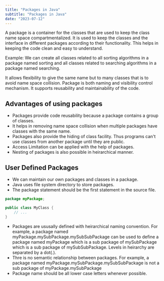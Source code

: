 ```yaml
---
title: "Packages in Java"
subtitle: "Packages in Java"
date: "2023-07-12"
---
```


A package is a container for the classes that are used to keep the class name space compartmentalized. It is used to keep the classes and the interface in different packages according to their functionality. This helps in keeping the code clean and easy to understand.

Example: We can create all classes related to all sorting algorithms in a package named sorting and all classes related to searching algorithms in a package named searching.

It allows flexibility to give the same name but to many classes that is to avoid name space collision. Package is both naming and visibility control mechanism. It supports reusability and maintainability of the code.

## Advantages of using packages

- Packages provide code reusability because a package contains a group of classes.
- It helps in removing name space collision when multiple packages have classes with the same name.
- Packages also provide the hiding of class facility. Thus programs can't use classes from another package until they are public. 
- Access Limitation can be applied with the help of packages.
- Nesting of packages is also possible in heirarchical manner.

## User Defined Packages

- We can maintain our own packages and classes in a package.
- Java uses file system directory to store packages.
- The package statement should be the first statement in the source file.

```java
package myPackage;

public class MyClass {
    // ...
}
```

- Packages are ususally defined with heirarchical naming convention. For example, a package named myPackage.mySubPackage.mySubSubPackage can be used to define a package named myPackage which is a sub package of mySubPackage which is a sub package of mySubSubPackage. Levels in heirarchy are separated by a dot(.).
- Thre is no semantic relationship between packages. For example, a package named myPackage.mySubPackage.mySubSubPackage is not a sub package of myPackage.mySubPackage
- Package name should be all lower case letters whenever possible.

